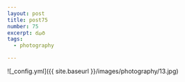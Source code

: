 ```yaml
---
layout: post
title: post75
number: 75
excerpt: ఝరి
tags:
  - photography

---
```


![_config.yml]({{ site.baseurl }}/images/photography/13.jpg)
